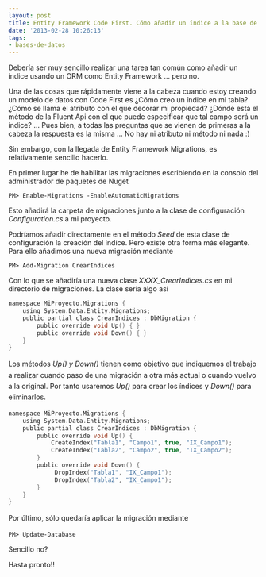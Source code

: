 ```yaml
---
layout: post
title: Entity Framework Code First. Cómo añadir un índice a la base de datos.
date: '2013-02-28 10:26:13'
tags:
- bases-de-datos
---
```



Debería ser muy sencillo realizar una tarea tan común como añadir un índice usando un ORM como Entity Framework … pero no.

Una de las cosas que rápidamente viene a la cabeza cuando estoy creando un modelo de datos con Code First es ¿Cómo creo un índice en mi tabla? ¿Cómo se llama el atributo con el que decorar mi propiedad? ¿Dónde está el método de la Fluent Api con el que puede especificar que tal campo será un índice? … Pues bien, a todas las preguntas que se vienen de primeras a la cabeza la respuesta es la misma … No hay ni atributo ni método ni nada :)

Sin embargo, con la llegada de Entity Framework Migrations, es relativamente sencillo hacerlo.

En primer lugar he de habilitar las migraciones escribiendo en la consolo del administrador de paquetes de Nuget

```
PM> Enable-Migrations -EnableAutomaticMigrations
```

Esto añadirá la carpeta de migraciones junto a la clase de configuración *Configuration.cs* a mi proyecto.

Podríamos añadir directamente en el método *Seed* de esta clase de configuración la creación del índice. Pero existe otra forma más elegante. Para ello añadimos una nueva migración mediante

```
PM> Add-Migration CrearIndices
```

<span>Con lo que se añadiría una nueva clase *XXXX_CrearIndices.cs* en mi directorio de migraciones. La clase sería algo así</span>

```c
namespace MiProyecto.Migrations { 
    using System.Data.Entity.Migrations; 
    public partial class CrearIndices : DbMigration {
        public override void Up() { } 
        public override void Down() { } 
    } 
}
```

<span style="font-size: 1em; line-height: 1.6em;">Los métodos *Up() y Down()* tienen como objetivo que indiquemos el trabajo a realizar cuando paso de una migración a otra más actual o cuando vuelvo a la original. Por tanto usaremos *Up()* para crear los índices y *Down()* para eliminarlos.</span>

```c
namespace MiProyecto.Migrations { 
    using System.Data.Entity.Migrations; 
    public partial class CrearIndices : DbMigration {
        public override void Up() {
            CreateIndex("Tabla1", "Campo1", true, "IX_Campo1"); 
            CreateIndex("Tabla2", "Campo2", true, "IX_Campo2"); 
        } 
        public override void Down() { 
             DropIndex("Tabla1", "IX_Campo1");
             DropIndex("Tabla2", "IX_Campo1"); 
        } 
    } 
}
```

<span style="font-size: 1em; line-height: 1.6em;">Por último, sólo quedaría aplicar la migración mediante</span>

```
PM> Update-Database
```

Sencillo no?

Hasta pronto!!

<span>  
</span>


